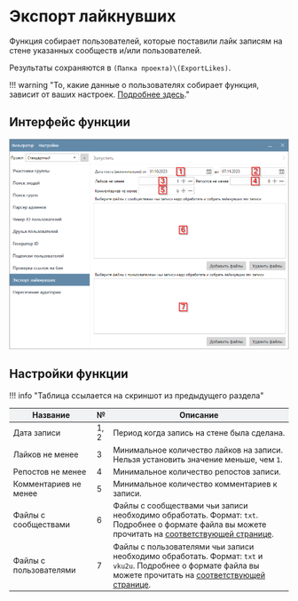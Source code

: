 # Экспорт лайкнувших

Функция собирает пользователей, которые поставили лайк записям на стене указанных сообществ и/или пользователей.

Результаты сохраняются в `(Папка проекта)\(ExportLikes)`.

!!! warning "То, какие данные о пользователях собирает функция, зависит от ваших настроек. [Подробнее здесь](../parser/404.md)."

## Интерфейс функции

![](../../img/export_likes.png)

## Настройки функции

!!! info "Таблица ссылается на скриншот из предыдущего раздела"
    

<table>
  <thead>
    <tr style="background-color:rgb(241, 242, 244)">
      <th style="width:30%">Название</th>
      <th style="width:5%">№</th>
      <th style="width:65%">Описание</th>
    </tr>
  </thead>
  <tbody>
    <tr>
      <td>Дата записи</td>
      <td>1, 2</td>
      <td>Период когда запись на стене была сделана.</td>
    </tr>
    <tr>
      <td>Лайков не менее</td>
      <td>3</td>
      <td>Минимальное количество лайков на записи. Нельзя установить значение меньше, чем <code>1</code>.</td>
    </tr>
    <tr>
      <td>Репостов не менее</td>
      <td>4</td>
      <td>Минимальное количество репостов записи.</td>
    </tr>
    <tr>
      <td>Комментариев не менее</td>
      <td>5</td>
      <td>Минимальное количество комментариев к записи.</td>
    </tr>
    <tr>
      <td>Файлы с сообществами</td>
      <td>6</td>
      <td>Файлы с сообществами чьи записи необходимо обработать. Формат: <code>txt</code>. Подробнее о формате файла вы можете прочитать на <a href="../search-people#vk-1000">соответствующей странице</a>.</td>
    </tr>
    <tr>
      <td>Файлы с пользователями</td>
      <td>7</td>
      <td>Файлы с пользователями чьи записи необходимо обработать. Формат: <code>txt</code> и <code>vku2u</code>. Подробнее о формате файла вы можете прочитать на <a href="../search-people#vk-1000">соответствующей странице</a>.</td>
    </tr>
  </tbody>
</table>